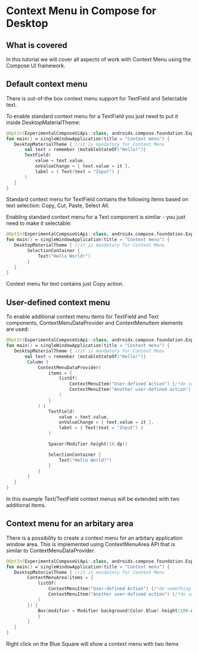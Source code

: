 # Context Menu in Compose for Desktop

## What is covered

In this tutorial we will cover all aspects of work with Context Menu
using the Compose UI framework.

## Default context menu 
There is out-of-the box context menu support for TextField and Selectable text. 

To enable standard context menu for a TextField you just need to put it inside DesktopMaterialTheme:

```kotlin
@OptIn(ExperimentalComposeUiApi::class, androidx.compose.foundation.ExperimentalFoundationApi::class)
fun main() = singleWindowApplication(title = "Context menu") {
   DesktopMaterialTheme { //it is mandatory for Context Menu
       val text = remember {mutableStateOf("Hello!")}
       TextField(
           value = text.value,
           onValueChange = { text.value = it },
           label = { Text(text = "Input") }
       )
   }
} 
```

Standard context menu for TextField contains the following items based on text selection: Copy, Cut, Paste, Select All.

Enabling standard context menu for a Text component is similar - you just need to make it selectable: 

```kotlin
@OptIn(ExperimentalComposeUiApi::class, androidx.compose.foundation.ExperimentalFoundationApi::class)
fun main() = singleWindowApplication(title = "Context menu") {
   DesktopMaterialTheme { //it is mandatory for Context Menu
        SelectionContainer {
            Text("Hello World!")
        }
   }
} 
```
Context menu for text contains just Copy action.

## User-defined context menu
To enable additional context menu items for TextField and Text components, ContextMenuDataProvider and ContextMenuItem elements are used:

```kotlin
@OptIn(ExperimentalComposeUiApi::class, androidx.compose.foundation.ExperimentalFoundationApi::class)
fun main() = singleWindowApplication(title = "Context menu") {
   DesktopMaterialTheme { //it is mandatory for Context Menu
       val text = remember {mutableStateOf("Hello!")}
        Column {
            ContextMenuDataProvider(
                items = {
                    listOf(
                        ContextMenuItem("User-defined Action") {/*do something here*/},
                        ContextMenuItem("Another user-defined action") {/*do something else*/}
                    )
                }
            ) {
                TextField(
                    value = text.value,
                    onValueChange = { text.value = it },
                    label = { Text(text = "Input") }
                )

                Spacer(Modifier.height(16.dp))

                SelectionContainer {
                    Text("Hello World!")
                }
            }
        }
   }
} 
```
In this example Text/TextField context menus will be extended with two additional items. 

## Context menu for an arbitary area
There is a possibility to create a context menu for an arbitary application window area. This is implemented using ContextMenuArea API that is 
similar to ContextMenuDataProvider. 
```kotlin
@OptIn(ExperimentalComposeUiApi::class, androidx.compose.foundation.ExperimentalFoundationApi::class)
fun main() = singleWindowApplication(title = "Context menu") {
   DesktopMaterialTheme { //it is mandatory for Context Menu
        ContextMenuArea(items = {
            listOf(
                ContextMenuItem("User-defined Action") {/*do something here*/},
                ContextMenuItem("Another user-defined action") {/*do something else*/}
            )
        }) {
            Box(modifier = Modifier.background(Color.Blue).height(100.dp).width(100.dp)) {
            }
        }
   }
} 
```
Right click on the Blue Square will show a context menu with two items
